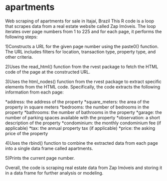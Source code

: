 # apartments
Web scraping of apartments for sale in Itajaí, Brazil
This R code is a loop that scrapes data from a real estate website called Zap Imóveis. 
The loop iterates over page numbers from 1 to 225 and for each page, it performs the following steps:

1)Constructs a URL for the given page number using the paste0() function. The URL includes filters for location, transaction type, property type, and other criteria.

2)Uses the read_html() function from the rvest package to fetch the HTML code of the page at the constructed URL.

3)Uses the html_nodes() function from the rvest package to extract specific elements from the HTML code. Specifically, the code extracts the following information from each page:

*address: the address of the property
*square_meters: the area of the property in square meters
*bedrooms: the number of bedrooms in the property
*bathrooms: the number of bathrooms in the property
*garage: the number of parking spaces available with the property
*observation: a short description of the property
*condominium: the monthly condominium fee (if applicable)
*tax: the annual property tax (if applicable)
*price: the asking price of the property

4)Uses the rbind() function to combine the extracted data from each page into a single data frame called apartments.

5)Prints the current page number.

Overall, the code is scraping real estate data from Zap Imóveis and storing it in a data frame for further analysis or modeling.
